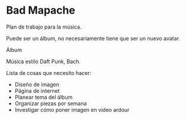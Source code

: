 
# Bad Mapache

Plan de trabajo para la música.

Puede ser un álbum, no necesariamente tiene que ser un nuevo avatar.

Álbum 

Música estilo Daft Punk, Bach.


Lista de cosas que necesito hacer:

- Diseño de imagen
- Página de internet
- Planear tema del álbum
- Organizar piezas por semana
- Investigar cómo poner imagen en video ardour


 
